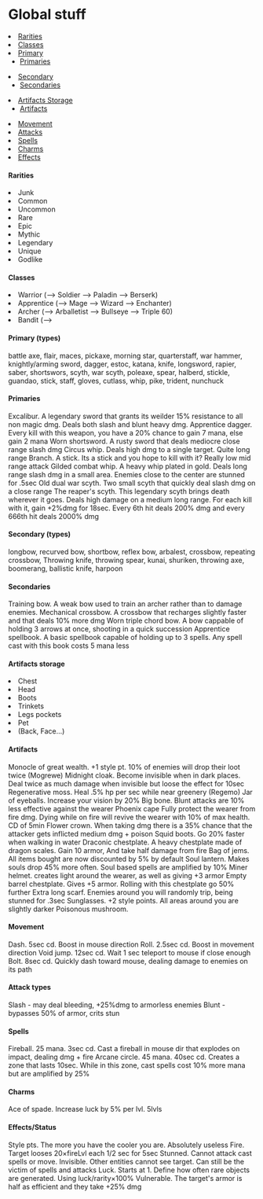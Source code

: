 <h1>Global stuff</h1>

<li><a href="#rarities">Rarities</a>
<li><a href="#classes">Classes</a>
<li><a href="#primary">Primary</a>
<ul><li><a href="#primaries">Primaries</a></ul>
<li><a href="#secondary">Secondary</a>
<ul><li><a href="#secondaries">Secondaries</a></ul>
<li><a href="#artifacts_storage">Artifacts Storage</a>
<ul><li><a href="#artifacts">Artifacts</a></ul>
<li><a href="#movement">Movement</a>
<li><a href="#attacks">Attacks</a>
<li><a href="#spells">Spells</a>
<li><a href="#charms">Charms</a>
<li><a href="#effects">Effects</a>

<div id="rarities"><h4>Rarities</h4></div>
<li>Junk
<li>Common
<li>Uncommon
<li>Rare
<li>Epic
<li>Mythic
<li>Legendary
<li>Unique
<li>Godlike

<div id="classes"><h4>Classes</h4></div>
<li>Warrior (--> Soldier --> Paladin --> Berserk)
<li>Apprentice (--> Mage --> Wizard --> Enchanter)
<li>Archer (--> Arballetist --> Bullseye --> Triple 60)
<li>Bandit (--> 

<div id="primary"><h4>Primary (types)</h4></div>
battle axe, flair, maces, pickaxe, morning star, quarterstaff, war hammer, knightly/arming sword, dagger, 
estoc, katana, knife, longsword, rapier, saber, shortswors, scyth, war scyth, poleaxe, spear, halberd, stickle, guandao, 
stick, staff, gloves, cutlass, whip, pike, trident, nunchuck

<div id="primaries"><h4>Primaries</h4></div>
Excalibur. A legendary sword that grants its weilder 15% resistance to all non magic dmg. Deals both slash and blunt heavy dmg.
Apprentice dagger. Every kill with this weapon, you have a 20% chance to gain 7 mana, else gain 2 mana
Worn shortsword. A rusty sword that deals mediocre close range slash dmg
Circus whip. Deals high dmg to a single target. Quite long range
Branch. A stick. Its a stick and you hope to kill with it? Really low mid range attack
Gilded combat whip. A heavy whip plated in gold. Deals long range slash dmg in a small area. Enemies close to the center are stunned for .5sec
Old dual war scyth. Two small scyth that quickly deal slash dmg on a close range
The reaper's scyth. This legendary scyth brings death wherever it goes. Deals high damage on a medium long range. For each kill with it, gain +2%dmg for 18sec. Every 6th hit deals 200% dmg and every 666th hit deals 2000% dmg

<div id="secondary"><h4>Secondary (types)</h4></div>
longbow, recurved bow, shortbow, reflex bow, arbalest, crossbow, repeating crossbow,
Throwing knife, throwing spear, kunai, shuriken, throwing axe, boomerang, ballistic knife, harpoon

<div id="secondaries"><h4>Secondaries</h4></div>
Training bow. A weak bow used to train an archer rather than to damage enemies.
Mechanical crossbow. A crossbow that recharges slightly faster and that deals 10% more dmg
Worn triple chord bow. A bow cappable of holding 3 arrows at once, shooting in a quick succession
Apprentice spellbook. A basic spellbook capable of holding up to 3 spells. Any spell cast with this book costs 5 mana less

<div id="artifacts_storage"><h4>Artifacts storage</h4></div>
<li>Chest
<li>Head
<li>Boots
<li>Trinkets
<li>Legs pockets 
<li>Pet
<li>(Back, Face...)

<div id="artifacts"><h4>Artifacts</h4></div>
Monocle of great wealth. +1 style pt. 10% of enemies will drop their loot twice  (Mogrewe)
Midnight cloak. Become invisible when in dark places. Deal twice as much damage when invisible but loose the effect for 10sec 
Regenerative moss. Heal .5% hp per sec while near greenery (Regemo)
Jar of eyeballs. Increase your vision by 20%
Big bone. Blunt attacks are 10% less effective against the wearer
Phoenix cape Fully protect the wearer from fire dmg. Dying while on fire will revive the wearer with 10% of max health. CD of 5min
Flower crown. When taking dmg there is a 35% chance that the attacker gets inflicted medium dmg + poison
Squid boots. Go 20% faster when walking in water
Draconic chestplate. A heavy chestplate made of dragon scales. Gain 10 armor, And take half damage from fire
Bag of jems. All items bought are now discounted by 5% by default
Soul lantern. Makes souls drop 45% more often. Soul based spells are amplified by 10%
Miner helmet. creates light around the wearer, as well as giving +3 armor
Empty barrel chestplate. Gives +5 armor. Rolling with this chestplate go 50% further
Extra long scarf. Enemies around you will randomly trip, being stunned for .3sec
Sunglasses. +2 style points. All areas around you are slightly darker
Poisonous mushroom.

<div id="movement"><h4>Movement</h4></div>
Dash. 5sec cd. Boost in mouse direction
Roll. 2.5sec cd. Boost in movement direction
Void jump. 12sec cd. Wait 1 sec teleport to mouse if close enough
Bolt. 8sec cd. Quickly dash toward mouse, dealing damage to enemies on its path

<div id="attacks"><h4>Attack types</h4></div>
Slash - may deal bleeding, +25%dmg to armorless enemies
Blunt - bypasses 50% of armor, crits stun

<div id="spells"><h4>Spells</h4></div>
Fireball. 25 mana. 3sec cd. Cast a fireball in mouse dir that explodes on impact, dealing dmg + fire
Arcane circle. 45 mana. 40sec cd. Creates a zone that lasts 10sec. While in this zone, cast spells cost 10% more mana but are amplified by 25%

<div id="charms"><h4>Charms</h4></div>
Ace of spade. Increase luck by 5% per lvl. 5lvls

<div id="effects"><h4>Effects/Status</h4></div>
Style pts. The more you have the cooler you are. Absolutely useless
Fire. Target looses 20×fireLvl each 1/2 sec for 5sec
Stunned. Cannot attack cast spells or move.
Invisible. Other entities cannot see target. Can still be the victim of spells and attacks
Luck. Starts at 1.  Define how often rare objects are generated. Using luck/rarity×100%
Vulnerable. The target's armor is half as efficient and they take +25% dmg
